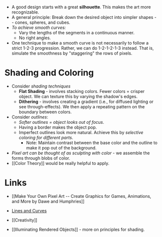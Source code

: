 * A good design starts with a great **silhouette**. This makes the art more recognizable.
* A general principle: Break down the desired object into simpler shapes -- cones, spheres, and cubes.
* *To achieve smooth curves:* 
	* Vary the lengths of the segments in a continuous manner.
	* No right angles.
* One technique to make a smooth curve is not necessarily to follow a strict 1-2-3 progression. Rather, we can do 1-2-1-2-1-3  instead.  That is, simulate the smoothness by "staggering" the rows of pixels. 
# Shading and Coloring
* Consider *shading techniques*
	* **Flat Shading** - involves stacking colors. Fewer colors = crisper object. We can texture this by varying the shadow's edges.
	* **Dithering** - involves creating a gradient (i.e., for diffused lighting or see through-effects). We then apply a repeating pattern on the boundary between colors.
* Consider *outlines*: 
	* *Softer outlines = object looks out of focus*.
	* Having a border makes the object pop.
	* Imperfect outlines look more natural. Achieve this by *selective coloring for different parts*.
		* Note: Maintain contrast between the base color and the outline to make it pop out of the background.
* *Pixel art can be thought of as sculpting with color* - we assemble the forms through blobs of color.
* [[Color Theory]] would be really helpful to apply. 

# Links
* [[Make Your Own Pixel Art -- Create Graphics for Games, Animations, and More by Dawe and Humphries]]
* [Lines and Curves](https://opengameart.org/content/chapter-2-lines-and-curves)

* [[Creativity]]
* [[Illuminating Rendered Objects]] - more on principles for shading.
